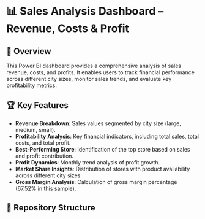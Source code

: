 # 📊 Sales Analysis Dashboard – Revenue, Costs & Profit

## 📌 Overview
This Power BI dashboard provides a comprehensive analysis of sales revenue, costs, and profits. It enables users to track financial performance across different city sizes, monitor sales trends, and evaluate key profitability metrics.

## 🏆 Key Features
- **Revenue Breakdown**: Sales values segmented by city size (large, medium, small).
- **Profitability Analysis**: Key financial indicators, including total sales, total costs, and total profit.
- **Best-Performing Store**: Identification of the top store based on sales and profit contribution.
- **Profit Dynamics**: Monthly trend analysis of profit growth.
- **Market Share Insights**: Distribution of stores with product availability across different city sizes.
- **Gross Margin Analysis**: Calculation of gross margin percentage (67.52% in this sample).

## 📂 Repository Structure
